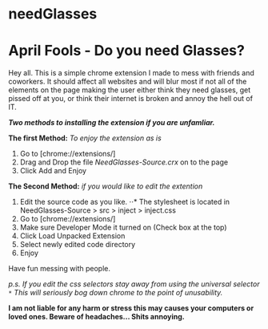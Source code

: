 needGlasses
===========

# April Fools - Do you need Glasses?

Hey all. This is a simple chrome extension I made to mess with friends and coworkers. It should affect all websites and will blur most if not all of the elements on the page making the user either think they need glasses, get pissed off at you, or think their internet is broken and annoy the hell out of IT.

**_Two methods to installing the extension if you are unfamliar._**

**The first Method:** _To enjoy the extension as is_

1. Go to [chrome://extensions/]
2. Drag and Drop the file *NeedGlasses-Source.crx* on to the page
3. Click Add and Enjoy


**The Second Method:** _if you would like to edit the extention_

1. Edit the source code as you like.
  ⋅⋅* The stylesheet is located in NeedGlasses-Source > src > inject > inject.css
2. Go to [chrome://extensions/]
2. Make sure Developer Mode it turned on (Check box at the top)
3. Click Load Unpacked Extension
4. Select newly edited code directory
5. Enjoy

Have fun messing with people.

*p.s. If you edit the css selectors stay away from using the universal selector*
`*`
*This will seriously bog down chrome to the point of unusability.*

**I am not liable for any harm or stress this may causes your computers or loved ones. Beware of headaches... Shits annoying.**